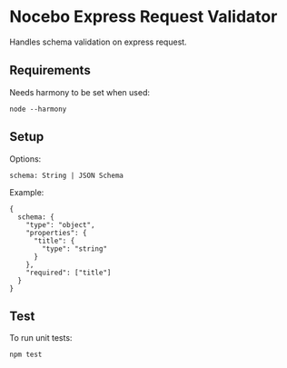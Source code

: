 # Nocebo Express Request Validator

Handles schema validation on express request.

## Requirements

Needs harmony to be set when used:

    node --harmony

## Setup

Options:

    schema: String | JSON Schema

Example:

    {
      schema: {
        "type": "object",
        "properties": {
          "title": {
            "type": "string"
          }
        },
        "required": ["title"]
      }
    }

## Test

To run unit tests:

    npm test
